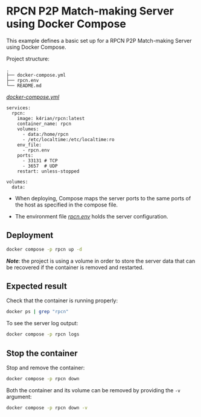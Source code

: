 RPCN P2P Match-making Server using Docker Compose
=====
This example defines a basic set up for a RPCN P2P Match-making Server using Docker Compose. 

Project structure:
```
.
├── docker-compose.yml
├── rpcn.env
└── README.md
```

[_docker-compose.yml_](docker-compose.yml)
```
services:
  rpcn:
    image: k4rian/rpcn:latest
    container_name: rpcn
    volumes:
      - data:/home/rpcn
      - /etc/localtime:/etc/localtime:ro
    env_file:
      - rpcn.env
    ports:
      - 33131 # TCP
      - 3657  # UDP
    restart: unless-stopped

volumes:
  data:
```

* When deploying, Compose maps the server ports to the same ports of the host as specified in the compose file.

* The environment file *[rpcn.env](rpcn.env)* holds the server configuration.

## Deployment
```bash
docker compose -p rpcn up -d
```
*__Note__*: the project is using a volume in order to store the server data that can be recovered if the container is removed and restarted.

## Expected result
Check that the container is running properly:
```bash
docker ps | grep "rpcn"
```

To see the server log output:
```bash
docker compose -p rpcn logs
```

## Stop the container
Stop and remove the container:
```bash
docker compose -p rpcn down
```

Both the container and its volume can be removed by providing the `-v` argument:
```bash
docker compose -p rpcn down -v
```